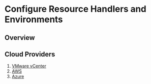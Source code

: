 # Configure Resource Handlers and Environments

## Overview



## Cloud Providers
1. [VMware vCenter](configure_vmware_vcenter.md)
2. [AWS](configure_aws.md)
3. [Azure](configure_azure.md)
